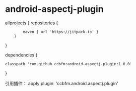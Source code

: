 # android-aspectj-plugin

allprojects {
		repositories {
      
			maven { url 'https://jitpack.io' }
		}
}
  
dependencies {

    classpath 'com.github.ccbfm:android-aspectj-plugin:1.0.0'
}


引用插件：
apply plugin: 'ccbfm.android.aspectj.plugin'
